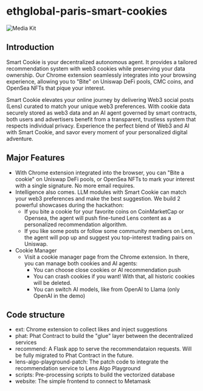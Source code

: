 # ethglobal-paris-smart-cookies

![Media Kit](https://github.com/Phala-Network/ethglobal-paris-smart-cookies/assets/57211675/02e6f4a3-7fe6-477e-b4aa-a7841239c768)

## Introduction

Smart Cookie is your decentralized autonomous agent. It provides a tailored recommendation system with web3 cookies while preserving your data ownership. Our Chrome extension seamlessly integrates into your browsing experience, allowing you to "Bite" on Uniswap DeFi pools, CMC coins, and OpenSea NFTs that pique your interest.

Smart Cookie elevates your online journey by delivering Web3 social posts (Lens) curated to match your unique web3 preferences. With cookie data securely stored as web3 data and an AI agent governed by smart contracts, both users and advertisers benefit from a transparent, trustless system that respects individual privacy. Experience the perfect blend of Web3 and AI with Smart Cookie, and savor every moment of your personalized digital adventure.

## Major Features

- With Chrome extension integrated into the browser, you can "Bite a cookie" on Uniswap DeFi pools, or OpenSea NFTs to mark your interest with a single signature. No more email requires.
- Intelligence also comes. LLM modules with Smart Cookie can match your web3 preferences and make the best suggestion. We build 2 powerful showcases during the hackathon:
    - If you bite a cookie for your favorite coins on CoinMarketCap or Opensea, the agent will push fine-tuned Lens content as a personalized recommendation algorithm.
    - If you like some posts or follow some community members on Lens, the agent will pop up and suggest you top-interest trading pairs on Uniswap.
- Cookie Manager
    - Visit a cookie manager page from the Chrome extension. In there, you can manage both cookies and AI agents:
        - You can choose close cookies or AI recommendation push
        - You can crash cookies if you want! With that, all historic cookies will be deleted.
        - You can switch AI models, like from OpenAI to Llama (only OpenAI in the demo)

## Code structure

- ext: Chrome extension to collect likes and inject suggestions
- phat: Phat Contract to build the "glue" layer between the decentralized services
- recommend: A Flask app to serve the recommendataion requests. Will be fully migrated to Phat Contract in the future.
- lens-algo-playground-patch: The patch code to integrate the recommendation service to Lens Algo Playground
- scripts: Pre-processing scripts to build the vectorized database
- website: The simple frontend to connect to Metamask

